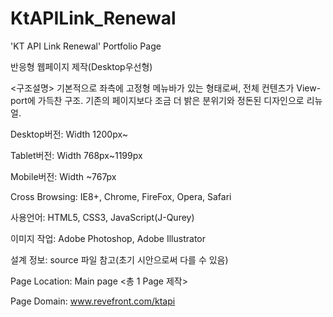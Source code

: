 # KtAPILink_Renewal
'KT API Link Renewal' Portfolio Page

반응형 웹페이지 제작(Desktop우선형)

<구조설명> 
기본적으로 좌측에 고정형 메뉴바가 있는 형태로써, 전체 컨텐츠가 View-port에 가득찬 구조.
기존의 페이지보다 조금 더 밝은 분위기와 정돈된 디자인으로 리뉴얼.

Desktop버전: Width 1200px~

Tablet버전: Width 768px~1199px

Mobile버전: Width ~767px

Cross Browsing: IE8+, Chrome, FireFox, Opera, Safari

사용언어: HTML5, CSS3, JavaScript(J-Qurey)

이미지 작업: Adobe Photoshop, Adobe Illustrator

설계 정보: source 파일 참고(초기 시안으로써 다를 수 있음)

Page Location: Main page <총 1 Page 제작>

Page Domain: www.revefront.com/ktapi